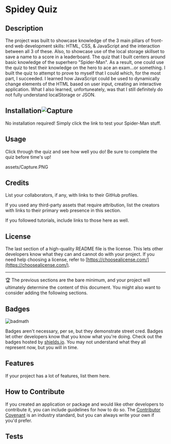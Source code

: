 # Spidey Quiz

## Description

The project was built to showcase knowledge of the 3 main pillars of front-end web development skills: HTML, CSS, & JavaScript and the interaction between all 3 of these. Also, to showcase use of the local storage skillset to save a name to a score in a leaderboard. The quiz that I built centers around basic knowledge of the superhero "Spider-Man". As a result, one could use the quiz to test their knowledge on the hero to ace an exam...or something. I built the quiz to attempt to prove to myself that I could which, for the most part, I succeeded. I learned how JavaScript could be used to dynamically change elements of the HTML based on user input, creating an interactive application. What I also learned, unfortuneately, was that I still definitely do not fully understand localStorage or JSON.  

## Installation![Capture](https://github.com/SnipaMasta/Module-4-Challenge/assets/144749848/91264407-a630-4362-8e72-3b960488d25e)


No installation required! Simply click the link to test your Spider-Man stuff.

## Usage

Click through the quiz and see how well you do! Be sure to complete the quiz before time's up!

assets/Capture.PNG

## Credits

List your collaborators, if any, with links to their GitHub profiles.

If you used any third-party assets that require attribution, list the creators with links to their primary web presence in this section.

If you followed tutorials, include links to those here as well.

## License

The last section of a high-quality README file is the license. This lets other developers know what they can and cannot do with your project. If you need help choosing a license, refer to [https://choosealicense.com/](https://choosealicense.com/).

---

🏆 The previous sections are the bare minimum, and your project will ultimately determine the content of this document. You might also want to consider adding the following sections.

## Badges

![badmath](https://img.shields.io/github/languages/top/lernantino/badmath)

Badges aren't necessary, per se, but they demonstrate street cred. Badges let other developers know that you know what you're doing. Check out the badges hosted by [shields.io](https://shields.io/). You may not understand what they all represent now, but you will in time.

## Features

If your project has a lot of features, list them here.

## How to Contribute

If you created an application or package and would like other developers to contribute it, you can include guidelines for how to do so. The [Contributor Covenant](https://www.contributor-covenant.org/) is an industry standard, but you can always write your own if you'd prefer.

## Tests
